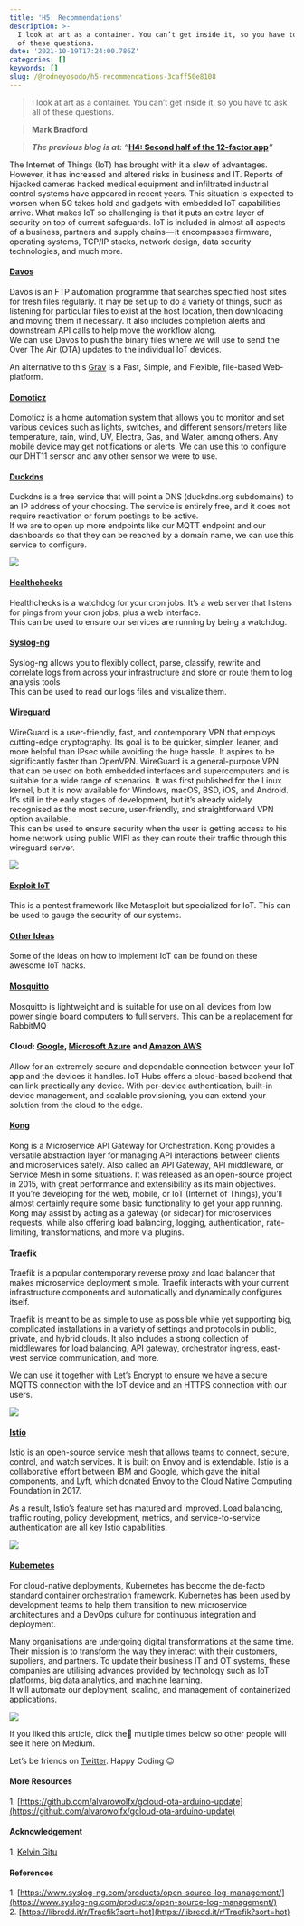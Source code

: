 ```yaml
---
title: 'H5: Recommendations'
description: >-
  I look at art as a container. You can’t get inside it, so you have to ask all
  of these questions.
date: '2021-10-19T17:24:00.786Z'
categories: []
keywords: []
slug: /@rodneyosodo/h5-recommendations-3caff50e8108
---
```


> I look at art as a container. You can’t get inside it, so you have to ask all of these questions.

> **Mark Bradford**

> **_The previous blog is at: “_**[**H4: Second half of the 12-factor app**](https://rodneyosodo.medium.com/h4-second-half-of-the-12-factor-app-b77b0fde6279)**_”_**

The Internet of Things (IoT) has brought with it a slew of advantages. However, it has increased and altered risks in business and IT. Reports of hijacked cameras hacked medical equipment and infiltrated industrial control systems have appeared in recent years. This situation is expected to worsen when 5G takes hold and gadgets with embedded IoT capabilities arrive. What makes IoT so challenging is that it puts an extra layer of security on top of current safeguards. IoT is included in almost all aspects of a business, partners and supply chains — it encompasses firmware, operating systems, TCP/IP stacks, network design, data security technologies, and much more.

#### [Davos](https://docs.linuxserver.io/images/docker-davos)

Davos is an FTP automation programme that searches specified host sites for fresh files regularly. It may be set up to do a variety of things, such as listening for particular files to exist at the host location, then downloading and moving them if necessary. It also includes completion alerts and downstream API calls to help move the workflow along.  
We can use Davos to push the binary files where we will use to send the Over The Air (OTA) updates to the individual IoT devices.

An alternative to this [Grav](https://docs.linuxserver.io/images/docker-grav) is a Fast, Simple, and Flexible, file-based Web-platform.

#### [Domoticz](https://docs.linuxserver.io/images/docker-domoticz)

Domoticz is a home automation system that allows you to monitor and set various devices such as lights, switches, and different sensors/meters like temperature, rain, wind, UV, Electra, Gas, and Water, among others. Any mobile device may get notifications or alerts. We can use this to configure our DHT11 sensor and any other sensor we were to use.

#### [Duckdns](https://docs.linuxserver.io/images/docker-duckdns)

Duckdns is a free service that will point a DNS (duckdns.org subdomains) to an IP address of your choosing. The service is entirely free, and it does not require reactivation or forum postings to be active.  
If we are to open up more endpoints like our MQTT endpoint and our dashboards so that they can be reached by a domain name, we can use this service to configure.

![](/images/blogimages/0__FrMCJnX6SqJJOjMV.jpg)

#### [Healthchecks](https://docs.linuxserver.io/images/docker-healthchecks)

Healthchecks is a watchdog for your cron jobs. It’s a web server that listens for pings from your cron jobs, plus a web interface.  
This can be used to ensure our services are running by being a watchdog.

#### [Syslog-ng](https://docs.linuxserver.io/images/docker-syslog-ng)

Syslog-ng allows you to flexibly collect, parse, classify, rewrite and correlate logs from across your infrastructure and store or route them to log analysis tools  
This can be used to read our logs files and visualize them.

#### [Wireguard](https://docs.linuxserver.io/images/docker-wireguard)

WireGuard is a user-friendly, fast, and contemporary VPN that employs cutting-edge cryptography. Its goal is to be quicker, simpler, leaner, and more helpful than IPsec while avoiding the huge hassle. It aspires to be significantly faster than OpenVPN. WireGuard is a general-purpose VPN that can be used on both embedded interfaces and supercomputers and is suitable for a wide range of scenarios. It was first published for the Linux kernel, but it is now available for Windows, macOS, BSD, iOS, and Android. It’s still in the early stages of development, but it’s already widely recognised as the most secure, user-friendly, and straightforward VPN option available.  
This can be used to ensure security when the user is getting access to his home network using public WIFI as they can route their traffic through this wireguard server.

![](/images/blogimages/0__fGpjWx__FQOs5yFVP.jpg)

#### [Exploit IoT](https://gitlab.com/expliot_framework/expliot)

This is a pentest framework like Metasploit but specialized for IoT. This can be used to gauge the security of our systems.

#### [Other Ideas](https://github.com/nebgnahz/awesome-iot-hacks)

Some of the ideas on how to implement IoT can be found on these awesome IoT hacks.

#### [Mosquitto](https://mosquitto.org/)

Mosquitto is lightweight and is suitable for use on all devices from low power single board computers to full servers. This can be a replacement for RabbitMQ

#### Cloud: [Google](https://cloud.google.com/solutions/iot/), [Microsoft Azure](https://azure.microsoft.com/en-us/services/iot-hub/) and [Amazon AWS](https://aws.amazon.com/iot-core/?nc1=h_ls)

Allow for an extremely secure and dependable connection between your IoT app and the devices it handles. IoT Hubs offers a cloud-based backend that can link practically any device. With per-device authentication, built-in device management, and scalable provisioning, you can extend your solution from the cloud to the edge.

#### [Kong](https://konghq.com/install/)

Kong is a Microservice API Gateway for Orchestration. Kong provides a versatile abstraction layer for managing API interactions between clients and microservices safely. Also called an API Gateway, API middleware, or Service Mesh in some situations. It was released as an open-source project in 2015, with great performance and extensibility as its main objectives.  
If you’re developing for the web, mobile, or IoT (Internet of Things), you’ll almost certainly require some basic functionality to get your app running. Kong may assist by acting as a gateway (or sidecar) for microservices requests, while also offering load balancing, logging, authentication, rate-limiting, transformations, and more via plugins.

#### [Traefik](https://traefik.io/traefik/)

Traefik is a popular contemporary reverse proxy and load balancer that makes microservice deployment simple. Traefik interacts with your current infrastructure components and automatically and dynamically configures itself.

Traefik is meant to be as simple to use as possible while yet supporting big, complicated installations in a variety of settings and protocols in public, private, and hybrid clouds. It also includes a strong collection of middlewares for load balancing, API gateway, orchestrator ingress, east-west service communication, and more.

We can use it together with Let’s Encrypt to ensure we have a secure MQTTS connection with the IoT device and an HTTPS connection with our users.

![](/images/blogimages/0__ZFCUlNcaO3Yb1LlN.jpg)

#### [Istio](https://istio.io/)

Istio is an open-source service mesh that allows teams to connect, secure, control, and watch services. It is built on Envoy and is extendable. Istio is a collaborative effort between IBM and Google, which gave the initial components, and Lyft, which donated Envoy to the Cloud Native Computing Foundation in 2017.

As a result, Istio’s feature set has matured and improved. Load balancing, traffic routing, policy development, metrics, and service-to-service authentication are all key Istio capabilities.

![](/images/blogimages/0__tG82jSXoBI4xAPDZ.jpg)

#### [Kubernetes](https://kubernetes.io/)

For cloud-native deployments, Kubernetes has become the de-facto standard container orchestration framework. Kubernetes has been used by development teams to help them transition to new microservice architectures and a DevOps culture for continuous integration and deployment.

Many organisations are undergoing digital transformations at the same time. Their mission is to transform the way they interact with their customers, suppliers, and partners. To update their business IT and OT systems, these companies are utilising advances provided by technology such as IoT platforms, big data analytics, and machine learning.  
It will automate our deployment, scaling, and management of containerized applications.

![](/images/blogimages/0__1Q43TDroEXIjJnNa.jpg)

If you liked this article, click the👏 multiple times below so other people will see it here on Medium.

Let’s be friends on [Twitter](https://twitter.com/b1ackd0t). Happy Coding 😉

#### More Resources

1\. [https://github.com/alvarowolfx/gcloud-ota-arduino-update](https://github.com/alvarowolfx/gcloud-ota-arduino-update)

#### Acknowledgement

1\. [Kelvin Gitu](https://twitter.com/GituKelvin/)

#### References

1\. [https://www.syslog-ng.com/products/open-source-log-management/](https://www.syslog-ng.com/products/open-source-log-management/)  
2\. [https://libredd.it/r/Traefik?sort=hot](https://libredd.it/r/Traefik?sort=hot)